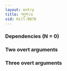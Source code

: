 ```yaml
---
layout: entry
title: འདུག་√x
vid: Hill:0876
---
```

### Dependencies (N = 0)


### Two overt arguments


### Three overt arguments
